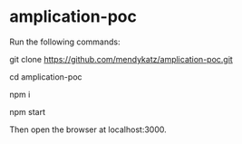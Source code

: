# amplication-poc

Run the following commands:

git clone https://github.com/mendykatz/amplication-poc.git

cd amplication-poc 

npm i 

npm start 


Then open the browser at localhost:3000.
